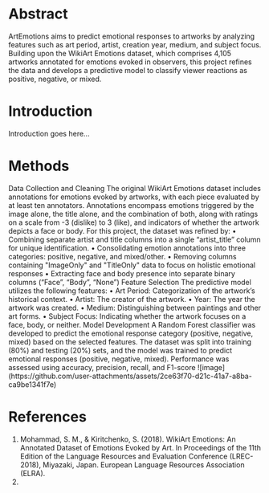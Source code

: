 <h1>Abstract</h1>
ArtEmotions aims to predict emotional responses to artworks by analyzing features such as art period, artist, creation year, medium, and subject focus. Building upon the WikiArt Emotions dataset, which comprises 4,105 artworks annotated for emotions evoked in observers, this project refines the data and develops a predictive model to classify viewer reactions as positive, negative, or mixed.
<h1>Introduction</h1> 
Introduction goes here...
<h1>Methods</h1> 
Data Collection and Cleaning
The original WikiArt Emotions dataset includes annotations for emotions evoked by artworks, with each piece evaluated by at least ten annotators. Annotations encompass emotions triggered by the image alone, the title alone, and the combination of both, along with ratings on a scale from -3 (dislike) to 3 (like), and indicators of whether the artwork depicts a face or body. For this project, the dataset was refined by:
• Combining separate artist and title columns into a single “artist_title” column for unique identification.
• Consolidating emotion annotations into three categories: positive, negative, and mixed/other.
• Removing columns containing "ImageOnly" and "TitleOnly" data to focus on holistic emotional responses
• Extracting face and body presence into separate binary columns (“Face”, “Body”, “None”)
Feature Selection
The predictive model utilizes the following features:
• Art Period: Categorization of the artwork’s historical context.
• Artist: The creator of the artwork.
• Year: The year the artwork was created.
• Medium: Distinguishing between paintings and other art forms.
• Subject Focus: Indicating whether the artwork focuses on a face, body, or neither.
Model Development
A Random Forest classifier was developed to predict the emotional response category (positive, negative, mixed) based on the selected features. The dataset was split into training (80%) and testing (20%) sets, and the model was trained to predict emotional responses (positive, negative, mixed). Performance was assessed using accuracy, precision, recall, and F1-score
![image](https://github.com/user-attachments/assets/2ce63f70-d21c-41a7-a8ba-ca9be1341f7e)

<h1>References</h1>
<ol>
  <li>Mohammad, S. M., & Kiritchenko, S. (2018). WikiArt Emotions: An Annotated Dataset of Emotions Evoked by Art. In Proceedings of the 11th Edition of the Language Resources and Evaluation Conference (LREC-2018), Miyazaki, Japan. European Language Resources Association (ELRA).</li>
  <li></li>
</ol>
